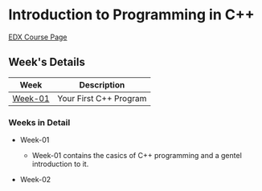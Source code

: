 # Introduction to Programming in C++

[EDX Course Page](https://www.edx.org/course/introduction-to-programming-in-c)

## Week's Details 

| Week | Description |
|---|---|
| [Week-01](/Course-01/Week-01) | Your First C++ Program |



### Weeks in Detail

- Week-01
    - Week-01 contains the casics of C++ programming and a gentel introduction to it.

- Week-02
